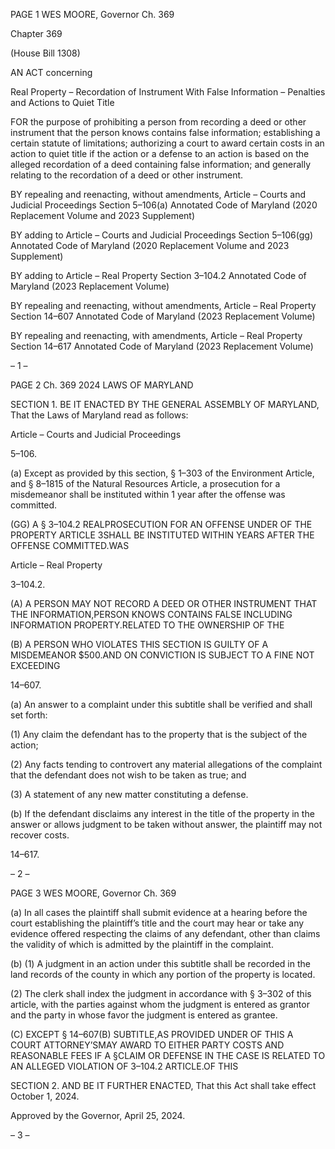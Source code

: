 PAGE 1
WES MOORE, Governor Ch. 369

Chapter 369

(House Bill 1308)

AN ACT concerning

Real Property – Recordation of Instrument With False Information – Penalties
and Actions to Quiet Title

FOR the purpose of prohibiting a person from recording a deed or other instrument that
the person knows contains false information; establishing a certain statute of
limitations; authorizing a court to award certain costs in an action to quiet title if
the action or a defense to an action is based on the alleged recordation of a deed
containing false information; and generally relating to the recordation of a deed or
other instrument.

BY repealing and reenacting, without amendments,
Article – Courts and Judicial Proceedings
Section 5–106(a)
Annotated Code of Maryland
(2020 Replacement Volume and 2023 Supplement)

BY adding to
Article – Courts and Judicial Proceedings
Section 5–106(gg)
Annotated Code of Maryland
(2020 Replacement Volume and 2023 Supplement)

BY adding to
Article – Real Property
Section 3–104.2
Annotated Code of Maryland
(2023 Replacement Volume)

BY repealing and reenacting, without amendments,
Article – Real Property
Section 14–607
Annotated Code of Maryland
(2023 Replacement Volume)

BY repealing and reenacting, with amendments,
Article – Real Property
Section 14–617
Annotated Code of Maryland
(2023 Replacement Volume)

– 1 –

PAGE 2
Ch. 369 2024 LAWS OF MARYLAND

SECTION 1. BE IT ENACTED BY THE GENERAL ASSEMBLY OF MARYLAND,
That the Laws of Maryland read as follows:

Article – Courts and Judicial Proceedings

5–106.

(a) Except as provided by this section, § 1–303 of the Environment Article, and §
8–1815 of the Natural Resources Article, a prosecution for a misdemeanor shall be
instituted within 1 year after the offense was committed.

(GG) A § 3–104.2 REALPROSECUTION FOR AN OFFENSE UNDER OF THE
PROPERTY ARTICLE 3SHALL BE INSTITUTED WITHIN YEARS AFTER THE OFFENSE
COMMITTED.WAS

Article – Real Property

3–104.2.

(A) A PERSON MAY NOT RECORD A DEED OR OTHER INSTRUMENT THAT THE
INFORMATION,PERSON KNOWS CONTAINS FALSE INCLUDING INFORMATION
PROPERTY.RELATED TO THE OWNERSHIP OF THE

(B) A PERSON WHO VIOLATES THIS SECTION IS GUILTY OF A MISDEMEANOR
$500.AND ON CONVICTION IS SUBJECT TO A FINE NOT EXCEEDING

14–607.

(a) An answer to a complaint under this subtitle shall be verified and shall set
forth:

(1) Any claim the defendant has to the property that is the subject of the
action;

(2) Any facts tending to controvert any material allegations of the
complaint that the defendant does not wish to be taken as true; and

(3) A statement of any new matter constituting a defense.

(b) If the defendant disclaims any interest in the title of the property in the
answer or allows judgment to be taken without answer, the plaintiff may not recover costs.

14–617.

– 2 –

PAGE 3
WES MOORE, Governor Ch. 369

(a) In all cases the plaintiff shall submit evidence at a hearing before the court
establishing the plaintiff’s title and the court may hear or take any evidence offered
respecting the claims of any defendant, other than claims the validity of which is admitted
by the plaintiff in the complaint.

(b) (1) A judgment in an action under this subtitle shall be recorded in the land
records of the county in which any portion of the property is located.

(2) The clerk shall index the judgment in accordance with § 3–302 of this
article, with the parties against whom the judgment is entered as grantor and the party in
whose favor the judgment is entered as grantee.

(C) EXCEPT § 14–607(B) SUBTITLE,AS PROVIDED UNDER OF THIS A COURT
ATTORNEY’SMAY AWARD TO EITHER PARTY COSTS AND REASONABLE FEES IF A
§CLAIM OR DEFENSE IN THE CASE IS RELATED TO AN ALLEGED VIOLATION OF
3–104.2 ARTICLE.OF THIS

SECTION 2. AND BE IT FURTHER ENACTED, That this Act shall take effect
October 1, 2024.

Approved by the Governor, April 25, 2024.

– 3 –